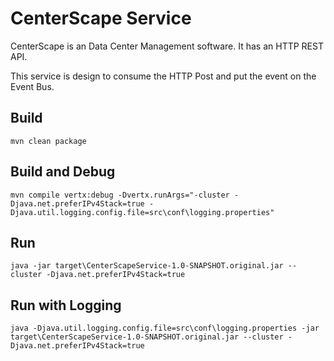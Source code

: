 # CenterScape Service

CenterScape is an Data Center Management software. It has an HTTP REST API.

This service is design to consume the HTTP Post and put the event on the Event Bus.


## Build

```
mvn clean package
```

## Build and Debug

```
mvn compile vertx:debug -Dvertx.runArgs="-cluster -Djava.net.preferIPv4Stack=true -Djava.util.logging.config.file=src\conf\logging.properties"
```

## Run

```
java -jar target\CenterScapeService-1.0-SNAPSHOT.original.jar --cluster -Djava.net.preferIPv4Stack=true
```
## Run with Logging

```
java -Djava.util.logging.config.file=src\conf\logging.properties -jar target\CenterScapeService-1.0-SNAPSHOT.original.jar --cluster -Djava.net.preferIPv4Stack=true
```
